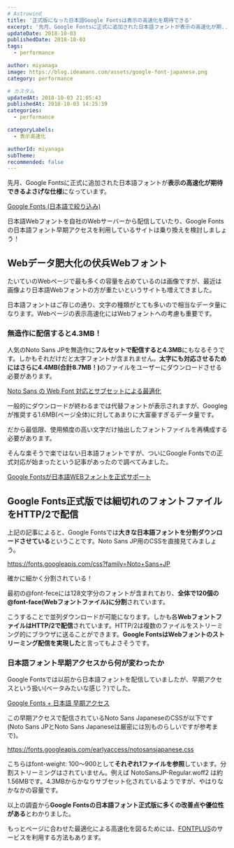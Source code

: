 ```yaml
---
# Astrowind
title: '正式版になった日本語Google Fontsは表示の高速化を期待できる'
excerpt: '先月、Google Fontsに正式に追加された日本語フォントが表示の高速化が期...'
updateDate: 2018-10-03
publishedDate: 2018-10-03
tags: 
  - performance

author: miyanaga
image: https://blog.ideamans.com/assets/google-font-japanese.png
category: performance

# カスタム
updatedAt: 2018-10-03 21:05:43
publishedAt: 2018-10-03 14:25:39
categories: 
  - performance

categoryLabels: 
  - 表示高速化

authorId: miyanaga
subTheme: 
recommended: false
---
```


<p>先月、Google Fontsに正式に追加された日本語フォントが<strong>表示の高速化が期待できるよさげな仕様</strong>になっています。</p>
<p><a href="https://fonts.google.com/?subset=japanese">Google Fonts (日本語で絞り込み)</a></p>
<p>日本語Webフォントを自社のWebサーバーから配信していたり、Google Fontsの日本語フォント早期アクセスを利用しているサイトは乗り換えを検討しましょう！</p>
<h2>Webデータ肥大化の伏兵Webフォント</h2>
<p>たいていのWebページで最も多くの容量を占めているのは画像ですが、最近は画像より日本語Webフォントの方が重たいというサイトも増えてきました。</p>
<p>日本語フォントはご存じの通り、文字の種類がとても多いので相当なデータ量になります。Webページの表示高速化にはWebフォントへの考慮も重要です。</p>
<h3>無造作に配信すると4.3MB！</h3>
<p>人気のNoto Sans JPを無造作に<strong>フルセットで配信すると4.3MB</strong>にもなるそうです。しかもそれだけだと太字フォントが含まれません。<strong>太字にも対応させるためにはさらに4.4MB(合計8.7MB！)</strong>のファイルをユーザーにダウンロードさせる必要があります。</p>
<p><a href="https://blog.jxck.io/entries/2016-03-14/web-font-noto-sans.html">Noto Sans の Web Font 対応とサブセットによる最適化</a></p>
<p>一般的にダウンロードが終わるまでは代替フォントが表示されますが、Googlegが推奨する1.6MB(ページ全体)に対してあまりに大富豪すぎるデータ量です。</p>
<p>だから最低限、使用頻度の高い文字だけ抽出したフォントファイルを再構成する必要があります。</p>
<p>そんな楽そうで楽ではない日本語フォントですが、ついにGoogle Fontsでの正式対応が始まったという記事があったので調べてみました。</p>
<p><a href="https://www.dream-seed.com/weblog/google-fonts-launches-japanese-support">Google Fontsが日本語WEBフォントを正式サポート</a></p>
<h2>Google Fonts正式版では細切れのフォントファイルをHTTP/2で配信</h2>
<p>上記の記事によると、Google Fontsでは<strong>大きな日本語フォントを分割ダウンロードさせている</strong>ということです。Noto Sans JP用のCSSを直接見てみましょう。</p>
<p><a href="https://fonts.googleapis.com/css?family=Noto+Sans+JP">https://fonts.googleapis.com/css?family=Noto+Sans+JP</a></p>
<p>確かに細かく分割されている！</p>
<p>最初の@font-feceには128文字分のフォントが含まれており、<strong>全体で120個の@font-face(Webフォントファイル)に分割</strong>されています。</p>
<p>こうすることで並列ダウンロードが可能になります。しかも各<strong>WebフォントファイルはHTTP/2で配信</strong>されています。HTTP/2は複数のファイルをストリーミング的にブラウザに送ることができます。<strong>Google FontsはWebフォントのストリーミング配信を実現した</strong>と言ってもよさそうです。</p>
<h3>日本語フォント早期アクセスから何が変わったか</h3>
<p>Google Fontsでは以前から日本語フォントを配信していましたが、早期アクセスという扱い(ベータみたいな感じ？)でした。</p>
<p><a href="https://googlefonts.github.io/japanese/">Google Fonts + 日本語 早期アクセス</a></p>
<p>この早期アクセスで配信されているNoto Sans JapaneseのCSSが以下です(Noto Sans JPとNoto Sans Japaneseは厳密には別ものらしいですが参考まで)。</p>
<p><a href="https://fonts.googleapis.com/earlyaccess/notosansjapanese.css">https://fonts.googleapis.com/earlyaccess/notosansjapanese.css</a></p>
<p>こちらはfont-weight: 100〜900として<strong>それぞれ1ファイルを参照</strong>しています。分割ストリーミングはされていません。例えば NotoSansJP-Regular.woff2 は約1.56MBです。4.3MBからかなりサブセット化されているようですが、やはりなかなかの容量です。</p>
<p> </p>
<p>以上の調査から<strong>Google Fontsの日本語フォント正式版に多くの改善点や優位性がある</strong>とわかりました。</p>
<p>もっとページに合わせた最適化による高速化を図るためには、<a href="https://www.softbanktech.jp/service/list/fontplus/">FONTPLUS</a>のサービスを利用する方法もあります。</p>
<p> </p>

